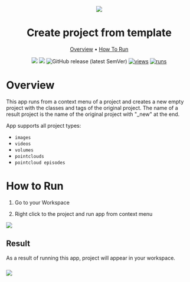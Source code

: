 <div align="center" markdown>
<img src="https://user-images.githubusercontent.com/115161827/225417833-f1e37eb9-30e1-4aed-b4cc-468234a0b3bc.jpg"/>  

# Create project from template

<p align="center">
  <a href="#Overview">Overview</a> •
  <a href="#How-To-Run">How To Run</a>
</p>

[![](https://img.shields.io/badge/supervisely-ecosystem-brightgreen)](https://ecosystem.supervise.ly/apps/supervisely-ecosystem/create-project-from-template)
[![](https://img.shields.io/badge/slack-chat-green.svg?logo=slack)](https://supervise.ly/slack)
![GitHub release (latest SemVer)](https://img.shields.io/github/v/release/supervisely-ecosystem/create-project-from-template)
[![views](https://app.supervise.ly/img/badges/views/supervisely-ecosystem/create-project-from-template.png)](https://supervise.ly)
[![runs](https://app.supervise.ly/img/badges/runs/supervisely-ecosystem/ccreate-project-from-template.png)](https://supervise.ly)

</div>

# Overview

This app runs from a context menu of a project and creates a new empty project with the classes and tags of the original project. The name of a result project is the name of the original project with "_new" at the end.

App supports all project types: 
* `images`
* `videos`
* `volumes`
* `pointclouds`
* `pointcloud episodes`

# How to Run

1. Go to your Workspace

2. Right click to the project and run app from context menu

<img src="https://user-images.githubusercontent.com/115161827/226191834-2eeebdf3-6ac4-4060-b1d4-47f2197ccdc2.gif" >

## Result

As a result of running this app, project will appear in your workspace.

<img src="https://user-images.githubusercontent.com/115161827/225117754-7cb6700d-9f1b-4b3b-ad04-9cac18f80fe8.png"  style='padding-top: 10px'>
